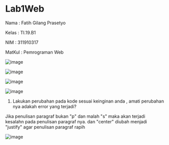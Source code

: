 # Lab1Web
Nama    : Fatih Gilang Prasetyo

Kelas   : TI.19.B1

NIM     : 311910317

MatKul  : Pemrograman Web

![image](https://user-images.githubusercontent.com/81542329/112781178-85c7c500-9074-11eb-92ff-85b8b8f6ba14.png)

![image](https://user-images.githubusercontent.com/81542329/112782108-76e21200-9076-11eb-96b2-1ab4650f2ac7.png)



![image](https://user-images.githubusercontent.com/81542329/112781578-4f3e7a00-9075-11eb-89c7-ccec5db7bcb1.png)

![image](https://user-images.githubusercontent.com/81542329/112782118-7ea1b680-9076-11eb-8e84-78a294abd304.png)



1. Lakukan perubahan pada kode sesuai keinginan anda , amati perubahan nya adakah error yang terjadi?

Jika penulisan paragraf bukan "p" dan malah "s" maka akan terjadi kesalahn pada penulisan paragraf nya. dan "center" diubah menjadi "justify" agar penulisan paragraf rapih

![image](https://user-images.githubusercontent.com/81542329/112782036-45694680-9076-11eb-8619-cd703b1456b0.png)
